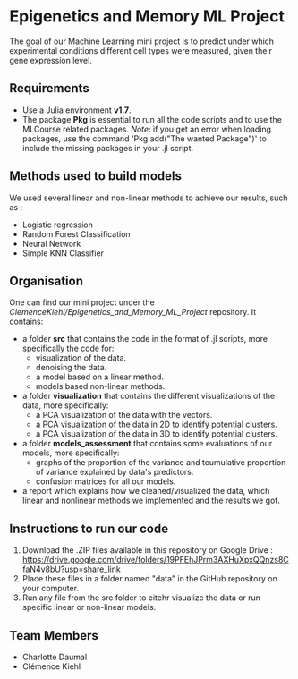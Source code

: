 # Epigenetics and Memory ML Project
The goal of our Machine Learning mini project is to predict under which experimental conditions different cell types were measured, given their gene expression level.

## Requirements

* Use a Julia environment **v1.7**.
* The package **Pkg** is essential to run all the code scripts and to use the MLCourse related packages.
_Note_: if you get an error when loading packages, use the command 'Pkg.add("The wanted Package")' to include the missing packages in your .jl script.

## Methods used to build models

We used several linear and non-linear methods to achieve our results, such as :

* Logistic regression
* Random Forest Classification
* Neural Network
* Simple KNN Classifier

## Organisation

One can find our mini project under the *ClemenceKiehl/Epigenetics_and_Memory_ML_Project* repository. It contains:

* a folder **src** that contains the code in the format of .jl scripts, more specifically the code for:
  * visualization of the data.
  * denoising the data.
  * a model based on a linear method.
  * models based non-linear methods.
* a folder **visualization** that contains the different visualizations of the data, more specifically:
  * a PCA visualization of the data with the vectors.
  * a PCA visualization of the data in 2D to identify potential clusters.
  * a PCA visualization of the data in 3D to identify potential clusters.
* a folder **models_assessment** that contains some evaluations of our models, more specifically:
  * graphs of the proportion of the variance and tcumulative proportion of variance explained by data's predictors.
  * confusion matrices for all our models.
* a report which explains how we cleaned/visualized the data, which linear and nonlinear methods we implemented and the results we got.

## Instructions to run our code

1. Download the .ZIP files available in this repository on Google Drive : https://drive.google.com/drive/folders/19PFEhJPrm3AXHuXpxQQnzs8CfaN4v8bU?usp=share_link
2. Place these files in a folder named "data" in the GitHub repository on your computer.
3. Run any file from the src folder to eitehr visualize the data or run specific linear or non-linear models.

## Team Members

* Charlotte Daumal
* Clémence Kiehl
